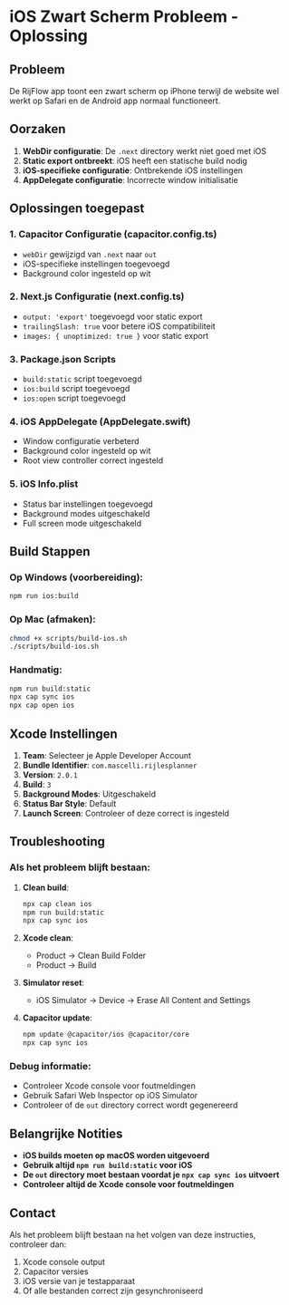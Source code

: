 # iOS Zwart Scherm Probleem - Oplossing

## Probleem
De RijFlow app toont een zwart scherm op iPhone terwijl de website wel werkt op Safari en de Android app normaal functioneert.

## Oorzaken
1. **WebDir configuratie**: De `.next` directory werkt niet goed met iOS
2. **Static export ontbreekt**: iOS heeft een statische build nodig
3. **iOS-specifieke configuratie**: Ontbrekende iOS instellingen
4. **AppDelegate configuratie**: Incorrecte window initialisatie

## Oplossingen toegepast

### 1. Capacitor Configuratie (capacitor.config.ts)
- `webDir` gewijzigd van `.next` naar `out`
- iOS-specifieke instellingen toegevoegd
- Background color ingesteld op wit

### 2. Next.js Configuratie (next.config.ts)
- `output: 'export'` toegevoegd voor static export
- `trailingSlash: true` voor betere iOS compatibiliteit
- `images: { unoptimized: true }` voor static export

### 3. Package.json Scripts
- `build:static` script toegevoegd
- `ios:build` script toegevoegd
- `ios:open` script toegevoegd

### 4. iOS AppDelegate (AppDelegate.swift)
- Window configuratie verbeterd
- Background color ingesteld op wit
- Root view controller correct ingesteld

### 5. iOS Info.plist
- Status bar instellingen toegevoegd
- Background modes uitgeschakeld
- Full screen mode uitgeschakeld

## Build Stappen

### Op Windows (voorbereiding):
```bash
npm run ios:build
```

### Op Mac (afmaken):
```bash
chmod +x scripts/build-ios.sh
./scripts/build-ios.sh
```

### Handmatig:
```bash
npm run build:static
npx cap sync ios
npx cap open ios
```

## Xcode Instellingen

1. **Team**: Selecteer je Apple Developer Account
2. **Bundle Identifier**: `com.mascelli.rijlesplanner`
3. **Version**: `2.0.1`
4. **Build**: `3`
5. **Background Modes**: Uitgeschakeld
6. **Status Bar Style**: Default
7. **Launch Screen**: Controleer of deze correct is ingesteld

## Troubleshooting

### Als het probleem blijft bestaan:

1. **Clean build**:
   ```bash
   npx cap clean ios
   npm run build:static
   npx cap sync ios
   ```

2. **Xcode clean**:
   - Product → Clean Build Folder
   - Product → Build

3. **Simulator reset**:
   - iOS Simulator → Device → Erase All Content and Settings

4. **Capacitor update**:
   ```bash
   npm update @capacitor/ios @capacitor/core
   npx cap sync ios
   ```

### Debug informatie:
- Controleer Xcode console voor foutmeldingen
- Gebruik Safari Web Inspector op iOS Simulator
- Controleer of de `out` directory correct wordt gegenereerd

## Belangrijke Notities

- **iOS builds moeten op macOS worden uitgevoerd**
- **Gebruik altijd `npm run build:static` voor iOS**
- **De `out` directory moet bestaan voordat je `npx cap sync ios` uitvoert**
- **Controleer altijd de Xcode console voor foutmeldingen**

## Contact

Als het probleem blijft bestaan na het volgen van deze instructies, controleer dan:
1. Xcode console output
2. Capacitor versies
3. iOS versie van je testapparaat
4. Of alle bestanden correct zijn gesynchroniseerd 